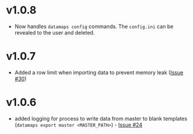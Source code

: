 # v1.0.8

* Now handles `datamaps config` commands. The `config.ini` can be revealed to
  the user and deleted.

# v1.0.7

* Added a row limit when importing data to prevent memory leak ([Issue #30](https://github.com/yulqen/bcompiler-engine/issues/30))

# v1.0.6

* added logging for process to write data from master to blank templates
  (`datamaps export master <MASTER_PATH>`) - [Issue
  #24](https://github.com/hammerheadlemon/bcompiler-engine/issues/24)
